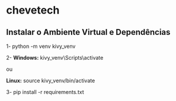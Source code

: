 # chevetech

## Instalar o Ambiente Virtual e Dependências
1- python -m venv kivy_venv

2- 
**Windows:** kivy_venv\Scripts\activate

ou

**Linux:** source kivy_venv/bin/activate

3- pip install -r requirements.txt
